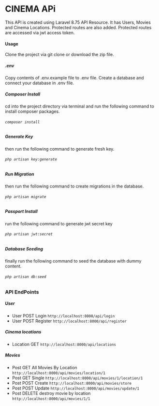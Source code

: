 # CINEMA APi
This API is created using Laravel 8.75 API Resource. It has Users, Movies and Cinema Locations. Protected routes are also added. Protected routes are accessed via jwt access token.

#### Usage
Clone the project via git clone or download the zip file.

##### .env
Copy contents of .env.example file to .env file. Create a database and connect your database in .env file.
##### Composer Install
cd into the project directory via terminal and run the following  command to install composer packages.
###### `composer install`
##### Generate Key
then run the following command to generate fresh key.
###### `php artisan key:generate`
##### Run Migration
then run the following command to create migrations in the database.
###### `php artisan migrate`
##### Passport Install
run the following command to generate jwt secret key
###### `php artisan jwt:secret`
##### Database Seeding
finally run the following command to seed the database with dummy content.
###### `php artisan db:seed`

### API EndPoints
##### User
* User POST Login `http://localhost:8000/api/login`
* User POST Register `http://localhost:8000/api/register`

##### Cinema locations
* Location GET `http://localhost:8000/api/locations`

##### Movies
* Post GET All Movies By Location `http://localhost:8000/api/movies/location/1`
* Post GET Single `http://localhost:8000/api/movies/1/location/1`
* Post POST Create `http://localhost:8000/api/movies/store`
* Post POST Update `http://localhost:8000/api/movies/update/1`
* Post DELETE destroy movie by location `http://localhost:8000/api/movies/1/1`
